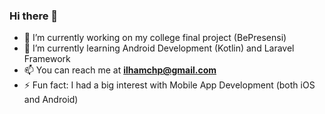 ### Hi there 👋
- 🔭 I’m currently working on my college final project (BePresensi)
- 🌱 I’m currently learning Android Development (Kotlin) and Laravel Framework
- 📫 You can reach me at **[ilhamchp@gmail.com](mailto:ilhamchp@gmail.com)**
- ⚡ Fun fact: I had a big interest with Mobile App Development (both iOS and Android)

<!--
**ilhamchp/ilhamchp** is a ✨ _special_ ✨ repository because its `README.md` (this file) appears on your GitHub profile.

Here are some ideas to get you started:

- 🔭 I’m currently working on ...
- 🌱 I’m currently learning ...
- 👯 I’m looking to collaborate on ...
- 🤔 I’m looking for help with ...
- 💬 Ask me about ...
- 📫 How to reach me: ...
- 😄 Pronouns: ...
- ⚡ Fun fact: ...
-->
